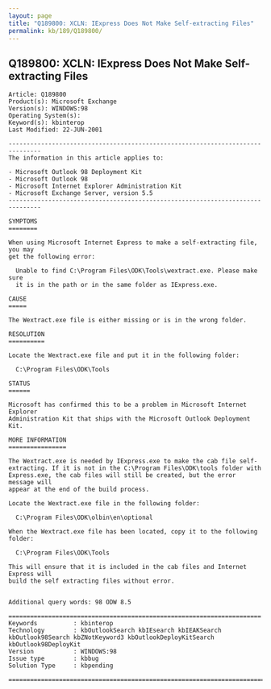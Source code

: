 ```yaml
---
layout: page
title: "Q189800: XCLN: IExpress Does Not Make Self-extracting Files"
permalink: kb/189/Q189800/
---
```


## Q189800: XCLN: IExpress Does Not Make Self-extracting Files

	Article: Q189800
	Product(s): Microsoft Exchange
	Version(s): WINDOWS:98
	Operating System(s): 
	Keyword(s): kbinterop
	Last Modified: 22-JUN-2001
	
	-------------------------------------------------------------------------------
	The information in this article applies to:
	
	- Microsoft Outlook 98 Deployment Kit 
	- Microsoft Outlook 98 
	- Microsoft Internet Explorer Administration Kit 
	- Microsoft Exchange Server, version 5.5 
	-------------------------------------------------------------------------------
	
	SYMPTOMS
	========
	
	When using Microsoft Internet Express to make a self-extracting file, you may
	get the following error:
	
	  Unable to find C:\Program Files\ODK\Tools\wextract.exe. Please make sure
	  it is in the path or in the same folder as IExpress.exe.
	
	CAUSE
	=====
	
	The Wextract.exe file is either missing or is in the wrong folder.
	
	RESOLUTION
	==========
	
	Locate the Wextract.exe file and put it in the following folder:
	
	  C:\Program Files\ODK\Tools
	
	STATUS
	======
	
	Microsoft has confirmed this to be a problem in Microsoft Internet Explorer
	Administration Kit that ships with the Microsoft Outlook Deployment Kit.
	
	MORE INFORMATION
	================
	
	The Wextract.exe is needed by IExpress.exe to make the cab file self-
	extracting. If it is not in the C:\Program Files\ODK\tools folder with
	Express.exe, the cab files will still be created, but the error message will
	appear at the end of the build process.
	
	Locate the Wextract.exe file in the following folder:
	
	  C:\Program Files\ODK\olbin\en\optional
	
	When the Wextract.exe file has been located, copy it to the following folder:
	
	  C:\Program Files\ODK\Tools
	
	This will ensure that it is included in the cab files and Internet Express will
	build the self extracting files without error.
	
	
	Additional query words: 98 ODW 8.5
	
	======================================================================
	Keywords          : kbinterop 
	Technology        : kbOutlookSearch kbIEsearch kbIEAKSearch kbOutlook98Search kbZNotKeyword3 kbOutlookDeployKitSearch kbOutlook98DeployKit
	Version           : WINDOWS:98
	Issue type        : kbbug
	Solution Type     : kbpending
	
	=============================================================================
	
